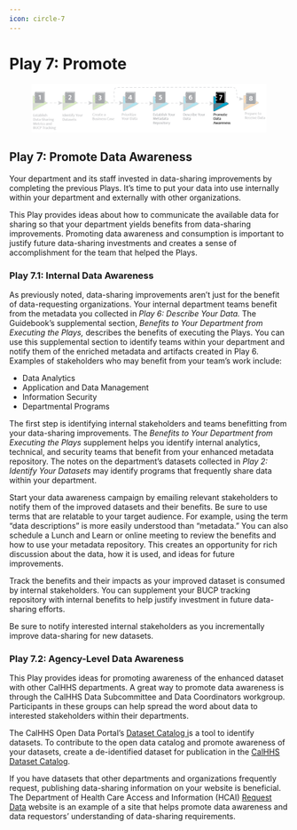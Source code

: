 ```yaml
---
icon: circle-7
---
```


# Play 7: Promote

<figure><img src="../../.gitbook/assets/image.png" alt=""><figcaption></figcaption></figure>

## Play 7: Promote Data Awareness

Your department and its staff invested in data-sharing improvements by completing the previous Plays. It’s time to put your data into use internally within your department and externally with other organizations.

This Play provides ideas about how to communicate the available data for sharing so that your department yields benefits from data-sharing improvements. Promoting data awareness and consumption is important to justify future data-sharing investments and creates a sense of accomplishment for the team that helped the Plays.

### Play 7.1: Internal Data Awareness <a href="#play_7.1-_internal_data_awareness" id="play_7.1-_internal_data_awareness"></a>

As previously noted, data-sharing improvements aren’t just for the benefit of data-requesting organizations. Your internal department teams benefit from the metadata you collected in _Play 6: Describe Your Data._ The Guidebook’s supplemental section, _Benefits to Your Department from Executing the Plays,_ describes the benefits of executing the Plays. You can use this supplemental section to identify teams within your department and notify them of the enriched metadata and artifacts created in Play 6. Examples of stakeholders who may benefit from your team’s work include:

* Data Analytics
* Application and Data Management
* Information Security
* Departmental Programs

The first step is identifying internal stakeholders and teams benefitting from your data-sharing improvements. The _Benefits to Your Department from Executing the Plays_ supplement helps you identify internal analytics, technical, and security teams that benefit from your enhanced metadata repository. The notes on the department’s datasets collected in _Play 2: Identify Your Datasets_ may identify programs that frequently share data within your department.

Start your data awareness campaign by emailing relevant stakeholders to notify them of the improved datasets and their benefits. Be sure to use terms that are relatable to your target audience. For example, using the term “data descriptions” is more easily understood than “metadata.” You can also schedule a Lunch and Learn or online meeting to review the benefits and how to use your metadata repository. This creates an opportunity for rich discussion about the data, how it is used, and ideas for future improvements.

Track the benefits and their impacts as your improved dataset is consumed by internal stakeholders. You can supplement your BUCP tracking repository with internal benefits to help justify investment in future data-sharing efforts.

Be sure to notify interested internal stakeholders as you incrementally improve data-sharing for new datasets.

### Play 7.2: Agency-Level Data Awareness <a href="#play_7.2-_agency-level_data_awareness" id="play_7.2-_agency-level_data_awareness"></a>

This Play provides ideas for promoting awareness of the enhanced dataset with other CalHHS departments. A great way to promote data awareness is through the CalHHS Data Subcommittee and Data Coordinators workgroup. Participants in these groups can help spread the word about data to interested stakeholders within their departments.

The CalHHS Open Data Portal’s [Dataset Catalog i](https://data.chhs.ca.gov/dataset/dataset-catalog)s a tool to identify datasets. To contribute to the open data catalog and promote awareness of your datasets, create a de-identified dataset for publication in the [CalHHS Dataset Catalog](https://data.chhs.ca.gov/dataset/dataset-catalog).

If you have datasets that other departments and organizations frequently request, publishing data-sharing information on your website is beneficial. The Department of Health Care Access and Information (HCAI) [Request Data](https://hcai.ca.gov/data/request-data/) website is an example of a site that helps promote data awareness and data requestors’ understanding of data-sharing requirements.
